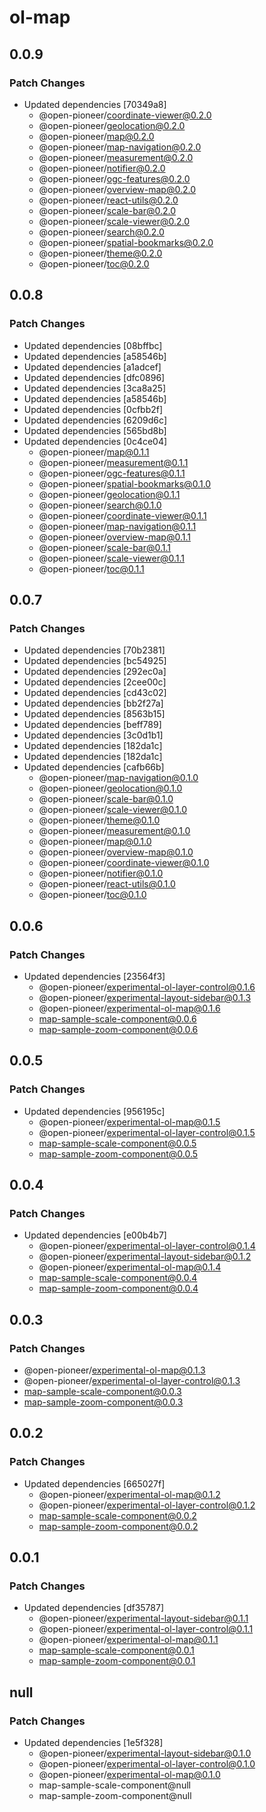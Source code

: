 # ol-map

## 0.0.9

### Patch Changes

-   Updated dependencies [70349a8]
    -   @open-pioneer/coordinate-viewer@0.2.0
    -   @open-pioneer/geolocation@0.2.0
    -   @open-pioneer/map@0.2.0
    -   @open-pioneer/map-navigation@0.2.0
    -   @open-pioneer/measurement@0.2.0
    -   @open-pioneer/notifier@0.2.0
    -   @open-pioneer/ogc-features@0.2.0
    -   @open-pioneer/overview-map@0.2.0
    -   @open-pioneer/react-utils@0.2.0
    -   @open-pioneer/scale-bar@0.2.0
    -   @open-pioneer/scale-viewer@0.2.0
    -   @open-pioneer/search@0.2.0
    -   @open-pioneer/spatial-bookmarks@0.2.0
    -   @open-pioneer/theme@0.2.0
    -   @open-pioneer/toc@0.2.0

## 0.0.8

### Patch Changes

-   Updated dependencies [08bffbc]
-   Updated dependencies [a58546b]
-   Updated dependencies [a1adcef]
-   Updated dependencies [dfc0896]
-   Updated dependencies [3ca8a25]
-   Updated dependencies [a58546b]
-   Updated dependencies [0cfbb2f]
-   Updated dependencies [6209d6c]
-   Updated dependencies [565bd8b]
-   Updated dependencies [0c4ce04]
    -   @open-pioneer/map@0.1.1
    -   @open-pioneer/measurement@0.1.1
    -   @open-pioneer/ogc-features@0.1.1
    -   @open-pioneer/spatial-bookmarks@0.1.0
    -   @open-pioneer/geolocation@0.1.1
    -   @open-pioneer/search@0.1.0
    -   @open-pioneer/coordinate-viewer@0.1.1
    -   @open-pioneer/map-navigation@0.1.1
    -   @open-pioneer/overview-map@0.1.1
    -   @open-pioneer/scale-bar@0.1.1
    -   @open-pioneer/scale-viewer@0.1.1
    -   @open-pioneer/toc@0.1.1

## 0.0.7

### Patch Changes

-   Updated dependencies [70b2381]
-   Updated dependencies [bc54925]
-   Updated dependencies [292ec0a]
-   Updated dependencies [2cee00c]
-   Updated dependencies [cd43c02]
-   Updated dependencies [bb2f27a]
-   Updated dependencies [8563b15]
-   Updated dependencies [beff789]
-   Updated dependencies [3c0d1b1]
-   Updated dependencies [182da1c]
-   Updated dependencies [182da1c]
-   Updated dependencies [cafb66b]
    -   @open-pioneer/map-navigation@0.1.0
    -   @open-pioneer/geolocation@0.1.0
    -   @open-pioneer/scale-bar@0.1.0
    -   @open-pioneer/scale-viewer@0.1.0
    -   @open-pioneer/theme@0.1.0
    -   @open-pioneer/measurement@0.1.0
    -   @open-pioneer/map@0.1.0
    -   @open-pioneer/overview-map@0.1.0
    -   @open-pioneer/coordinate-viewer@0.1.0
    -   @open-pioneer/notifier@0.1.0
    -   @open-pioneer/react-utils@0.1.0
    -   @open-pioneer/toc@0.1.0

## 0.0.6

### Patch Changes

-   Updated dependencies [23564f3]
    -   @open-pioneer/experimental-ol-layer-control@0.1.6
    -   @open-pioneer/experimental-layout-sidebar@0.1.3
    -   @open-pioneer/experimental-ol-map@0.1.6
    -   map-sample-scale-component@0.0.6
    -   map-sample-zoom-component@0.0.6

## 0.0.5

### Patch Changes

-   Updated dependencies [956195c]
    -   @open-pioneer/experimental-ol-map@0.1.5
    -   @open-pioneer/experimental-ol-layer-control@0.1.5
    -   map-sample-scale-component@0.0.5
    -   map-sample-zoom-component@0.0.5

## 0.0.4

### Patch Changes

-   Updated dependencies [e00b4b7]
    -   @open-pioneer/experimental-ol-layer-control@0.1.4
    -   @open-pioneer/experimental-layout-sidebar@0.1.2
    -   @open-pioneer/experimental-ol-map@0.1.4
    -   map-sample-scale-component@0.0.4
    -   map-sample-zoom-component@0.0.4

## 0.0.3

### Patch Changes

-   @open-pioneer/experimental-ol-map@0.1.3
-   @open-pioneer/experimental-ol-layer-control@0.1.3
-   map-sample-scale-component@0.0.3
-   map-sample-zoom-component@0.0.3

## 0.0.2

### Patch Changes

-   Updated dependencies [665027f]
    -   @open-pioneer/experimental-ol-map@0.1.2
    -   @open-pioneer/experimental-ol-layer-control@0.1.2
    -   map-sample-scale-component@0.0.2
    -   map-sample-zoom-component@0.0.2

## 0.0.1

### Patch Changes

-   Updated dependencies [df35787]
    -   @open-pioneer/experimental-layout-sidebar@0.1.1
    -   @open-pioneer/experimental-ol-layer-control@0.1.1
    -   @open-pioneer/experimental-ol-map@0.1.1
    -   map-sample-scale-component@0.0.1
    -   map-sample-zoom-component@0.0.1

## null

### Patch Changes

-   Updated dependencies [1e5f328]
    -   @open-pioneer/experimental-layout-sidebar@0.1.0
    -   @open-pioneer/experimental-ol-layer-control@0.1.0
    -   @open-pioneer/experimental-ol-map@0.1.0
    -   map-sample-scale-component@null
    -   map-sample-zoom-component@null
